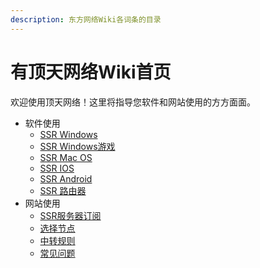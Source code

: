 ```yaml
---
description: 东方网络Wiki各词条的目录
---
```


# 有顶天网络Wiki首页

欢迎使用顶天网络！这里将指导您软件和网站使用的方方面面。

* 软件使用
  * [SSR Windows](ruan-jian-shi-yong/ruan-jian-shi-yong.md)
  * [SSR Windows游戏](ruan-jian-shi-yong/ssr-windows-you-xi.md)
  * [SSR Mac OS](ruan-jian-shi-yong/ssr-mac-os.md)
  * [SSR IOS](ruan-jian-shi-yong/ssr-ios.md)
  * [SSR Android](ruan-jian-shi-yong/ssr-android.md)
  * [SSR 路由器](ruan-jian-shi-yong/ssr-lu-you-qi.md)
* 网站使用
  * [SSR服务器订阅](wang-zhan-shi-yong/ssr-fu-wu-qi-ding-yue.md)
  * [选择节点](wang-zhan-shi-yong/xuan-ze-jie-dian.md)
  * [中转规则](wang-zhan-shi-yong/zhong-zhuan-gui-ze.md)
  * [常见问题](wang-zhan-shi-yong/chang-jian-wen-ti.md)

